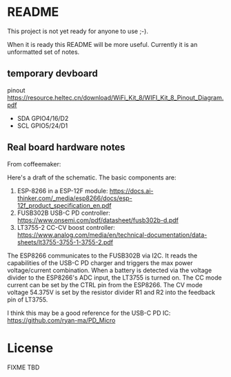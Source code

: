 # README

This project is not yet ready for anyone to use ;-).  

When it is ready this README will be more useful.  Currently it is an unformatted set of notes.

## temporary devboard
pinout https://resource.heltec.cn/download/WiFi_Kit_8/WIFI_Kit_8_Pinout_Diagram.pdf

* SDA GPIO4/16/D2
* SCL GPIO5/24/D1

## Real board hardware notes

From coffeemaker:

Here's a draft of the schematic. The basic components are:
1. ESP-8266 in a ESP-12F module: https://docs.ai-thinker.com/_media/esp8266/docs/esp-12f_product_specification_en.pdf
2. FUSB302B USB-C PD controller: https://www.onsemi.com/pdf/datasheet/fusb302b-d.pdf
3. LT3755-2 CC-CV boost controller: https://www.analog.com/media/en/technical-documentation/data-sheets/lt3755-3755-1-3755-2.pdf

The ESP8266 communicates to the FUSB302B via I2C. It reads the capabilities of the USB-C PD charger and triggers the max power voltage/current combination.
When a battery is detected via the voltage divider to the ESP8266's ADC input, the LT3755 is turned on. The CC mode current can be set by the CTRL pin from the ESP8266.
The CV mode voltage 54.375V is set by the resistor divider R1 and R2 into the feedback pin of LT3755.

I think this may be a good reference for the USB-C PD IC: https://github.com/ryan-ma/PD_Micro

# License

FIXME TBD